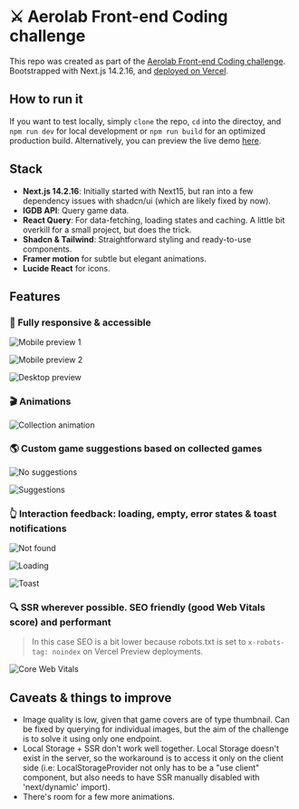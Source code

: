 # ⚔️ Aerolab Front-end Coding challenge

This repo was created as part of the [Aerolab Front-end Coding challenge](https://github.com/Aerolab/frontend-developer-coding-challenge). Bootstrapped with Next.js 14.2.16, and [deployed on Vercel](https://aerolabs-frontend-coding-challenge-4qn7dcknw.vercel.app/).

## How to run it

If you want to test locally, simply ```clone``` the repo, ```cd``` into the directoy, and ```npm run dev``` for local development or ```npm run build``` for an optimized production build. Alternatively, you can preview the live demo [here](https://aerolabs-frontend-coding-challenge-4qn7dcknw.vercel.app/).

## Stack
* **Next.js 14.2.16**: Initially started with Next15, but ran into a few dependency issues with shadcn/ui (which are likely fixed by now).
* **IGDB API**: Query game data.
* **React Query**: For data-fetching, loading states and caching. A little bit overkill for a small project, but does the trick.
* **Shadcn & Tailwind**: Straightforward styling and ready-to-use components.
* **Framer motion** for subtle but elegant animations.
* **Lucide React** for icons.

## Features

### 🦾 Fully responsive & accessible
![Mobile preview 1](./readme-media/responsive-1.png)

![Mobile preview 2](./readme-media/responsive-2.png)

![Desktop preview](./readme-media/responsive-3.png)


### 🎬 Animations
![Collection animation](./readme-media/game-collection.gif)


### 🌎 Custom game suggestions based on collected games
![No suggestions](./readme-media/empty-suggestions.png)

![Suggestions](./readme-media/suggestions.png)


### 👆 Interaction feedback: loading, empty, error states & toast notifications
![Not found](./readme-media/not-found.png)

![Loading](./readme-media/loading.png)

![Toast](./readme-media/toast.png)


### 🔍 SSR wherever possible. SEO friendly (good Web Vitals score) and performant
> In this case SEO is a bit lower because robots.txt is set to ```x-robots-tag: noindex``` on Vercel Preview deployments.

![Core Web Vitals](./readme-media/web-vitals.jpg)


## Caveats & things to improve
* Image quality is low, given that game covers are of type thumbnail. Can be fixed by querying for individual images, but the aim of the challenge is to solve it using only one endpoint.
* Local Storage + SSR don't work well together. Local Storage doesn't exist in the server, so the workaround is to access it only on the client side (i.e: LocalStorageProvider not only has to be a "use client" component, but also needs to have SSR manually disabled with 'next/dynamic' import).
* There's room for a few more animations.